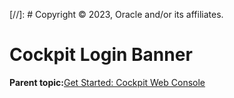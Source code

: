 [//]: # Copyright © 2023, Oracle and/or its affiliates.

# Cockpit Login Banner

**Parent topic:**[Get Started: Cockpit Web Console](../topics/cockpit-install.md)


